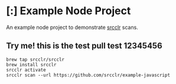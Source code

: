 # [:] Example Node Project

An example node project to demonstrate [srcclr](https://www.srcclr.com) scans.


## Try me! this is the test pull test 12345456


```
brew tap srcclr/srcclr
brew install srcclr
srcclr activate
srcclr scan --url https://github.com/srcclr/example-javascript
```
